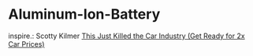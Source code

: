 # Aluminum-Ion-Battery
inspire.: Scotty Kilmer [This Just Killed the Car Industry (Get Ready for 2x Car Prices)](https://youtu.be/B9QEWzu5STc)
